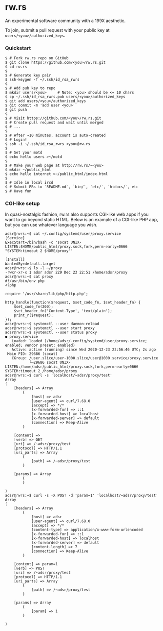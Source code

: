# rw.rs

An experimental software community with a 199X aesthetic.

To join, submit a pull request with your public key at `users/<you>/authorized_keys`.

### Quickstart

    $ # Fork rw.rs repo on GitHub
    $ git clone https://github.com/<you>/rw.rs.git
    $ cd rw.rs
    $
    $ # Generate key pair
    $ ssh-keygen -f ~/.ssh/id_rsa_rwrs
    $
    $ # Add pub key to repo
    $ mkdir users/<you>     # Note: <you> should be <= 10 chars
    $ cp ~/.ssh/id_rsa_rwrs.pub users/<you>/authorized_keys
    $ git add users/<you>/authorized_keys
    $ git commit -m 'add user <you>'
    $ git push
    $
    $ # Visit https://github.com/<you>/rw.rs.git
    $ # Create pull request and wait until merged
    $ # ...
    $
    $ # After ~10 minutes, account is auto-created
    $ # Login!
    $ ssh -i ~/.ssh/id_rsa_rwrs <you>@rw.rs
    $
    $ # Set your motd
    $ echo hello users >~/motd
    $
    $ # Make your web page at http://rw.rs/~<you>
    $ mkdir ~/public_html
    $ echo hello internet >~/public_html/index.html
    $
    $ # Idle in local ircd
    $ # Submit PRs to `README.md`, `bin/`, `etc/`, `htdocs/`, etc
    $ # Have fun

### CGI-like setup

In quasi-nostalgic fashion, rw.rs also supports CGI-like web apps if you want
to go beyond static HTML. Below is an example of a CGI-like PHP app, but you
can use whatever language you wish.

    adsr@rwrs:~$ cat ~/.config/systemd/user/proxy.service
    [Service]
    ExecStart=/bin/bash -c 'socat UNIX-LISTEN:$HOME/public_html/proxy.sock,fork,perm-early=0666 "SYSTEM:timeout 2 $HOME/proxy"'

    [Install]
    WantedBy=default.target
    adsr@rwrs:~$ ls -l ~/proxy
    -rwxr-xr-x 1 adsr adsr 229 Dec 23 22:51 /home/adsr/proxy
    adsr@rwrs:~$ cat proxy
    #!/usr/bin/env php
    <?php

    require '/usr/share/lib/php/http.php';

    http_handle(function($request, $set_code_fn, $set_header_fn) {
        $set_code_fn(200);
        $set_header_fn('Content-Type', 'text/plain');
        print_r($request);
    });
    adsr@rwrs:~$ systemctl --user daemon-reload
    adsr@rwrs:~$ systemctl --user start proxy
    adsr@rwrs:~$ systemctl --user status proxy
    ● proxy.service
       Loaded: loaded (/home/adsr/.config/systemd/user/proxy.service; enabled; vendor preset: enabled)
       Active: active (running) since Wed 2020-12-23 22:56:46 UTC; 2s ago
     Main PID: 29686 (socat)
       CGroup: /user.slice/user-1000.slice/user@1000.service/proxy.service
               └─29686 socat UNIX-LISTEN:/home/adsr/public_html/proxy.sock,fork,perm-early=0666 SYSTEM:timeout 2 /home/adsr/proxy
    adsr@rwrs:~$ curl -s 'localhost/~adsr/proxy/test'
    Array
    (
        [headers] => Array
            (
                [host] => adsr
                [user-agent] => curl/7.68.0
                [accept] => */*
                [x-forwarded-for] => ::1
                [x-forwarded-host] => localhost
                [x-forwarded-server] => default
                [connection] => Keep-Alive
            )

        [content] =>
        [verb] => GET
        [uri] => /~adsr/proxy/test
        [protocol] => HTTP/1.1
        [uri_parts] => Array
            (
                [path] => /~adsr/proxy/test
            )

        [params] => Array
            (
            )

    )
    adsr@rwrs:~$ curl -s -X POST -d 'param=1' 'localhost/~adsr/proxy/test'
    Array
    (
        [headers] => Array
            (
                [host] => adsr
                [user-agent] => curl/7.68.0
                [accept] => */*
                [content-type] => application/x-www-form-urlencoded
                [x-forwarded-for] => ::1
                [x-forwarded-host] => localhost
                [x-forwarded-server] => default
                [content-length] => 7
                [connection] => Keep-Alive
            )

        [content] => param=1
        [verb] => POST
        [uri] => /~adsr/proxy/test
        [protocol] => HTTP/1.1
        [uri_parts] => Array
            (
                [path] => /~adsr/proxy/test
            )

        [params] => Array
            (
                [param] => 1
            )

    )
